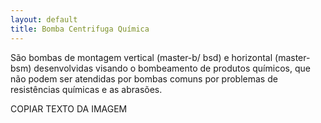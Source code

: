 ```yaml
---
layout: default
title: Bomba Centrifuga Química
---
```


São bombas de montagem vertical (master-b/ bsd) e horizontal (master-bsm) desenvolvidas visando o bombeamento de produtos químicos, que não podem ser atendidas por bombas comuns por problemas de resistências químicas e as abrasões.

COPIAR TEXTO DA IMAGEM